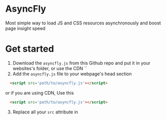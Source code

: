 # AsyncFly
Most simple way to load JS and CSS resources asynchronously and boost page insight speed

# Get started
1) Download the `asyncfly.js` from this Github repo and put it in your websites's folder,
   or use the CDN ``
2) Add the `asyncfly.js` file to your webpage's head section
`````Html
  <script src='path/to/asyncfly.js'></script>
`````
   or if you are using CDN, Use this
`````Html
  <script src='path/to/asyncfly.js'></script>
`````
3) Replace all your `src` attribute in <script> tag with `asyncfly`, for example if your website contains script tags like this
`````Html
  <script src='path/to/main.js'></script>
  <script src='path/to/bootstrap.js'></script>
`````
   replace the `src` attribute with the `asyncfly` atttribute like given below
`````Html
  <script asyncfly='path/to/main.js'></script>
  <script asyncfly='path/to/bootstrap.js'></script>
`````
   

